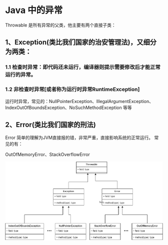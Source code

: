 # Java 中的异常
Throwable 是所有异常的父类，他主要有两个直接子类：
## 1、Exception(类比我们国家的治安管理法)，又细分为两类：
### 1.1 检查时异常：即代码还未运行，编译器则提示需要修改后才能正常运行的异常。
### 1.2 非检查时异常[或者称为运行时异常RuntimeException]
运行时异常，常见的：NullPointerException、IllegalArgumentException、IndexOutOfBoundsException、NoSuchMethodException 等等

## 2、Error(类比我们国家的刑法)
Error 简单的理解为JVM直接报的错，非常严重，直接影响系统的正常运行。
常见的有：

OutOfMemoryError、StackOverflowError

![](../../images/java-se-015.png)